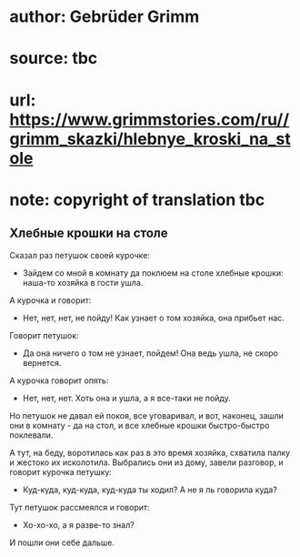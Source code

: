 # author: Gebrüder Grimm
# source: tbc
# url: https://www.grimmstories.com/ru//grimm_skazki/hlebnye_kroski_na_stole
# note: copyright of translation tbc

## Хлебные крошки на столе 

Сказал раз петушок своей курочке:

- Зайдем со мной в комнату да поклюем на столе хлебные крошки: наша-то
хозяйка в гости ушла.

А курочка и говорит:

- Нет, нет, нет, не пойду! Как узнает о том хозяйка, она прибьет нас.

Говорит петушок:

- Да она ничего о том не узнает, пойдем! Она ведь ушла, не скоро
вернется.

А курочка говорит опять:

- Нет, нет, нет. Хоть она и ушла, а я все-таки не пойду.

Но петушок не давал ей покоя, все уговаривал, и вот, наконец, зашли они
в комнату - да на стол, и все хлебные крошки быстро-быстро поклевали.

А тут, на беду, воротилась как раз в это время хозяйка, схватила палку и
жестоко их исколотила. Выбрались они из дому, завели разговор, и говорит
курочка петушку:

- Куд-куда, куд-куда, куд-куда ты ходил? А не я ль говорила куда?

Тут петушок рассмеялся и говорит:

- Хо-хо-хо, а я разве-то знал?

И пошли они себе дальше.
